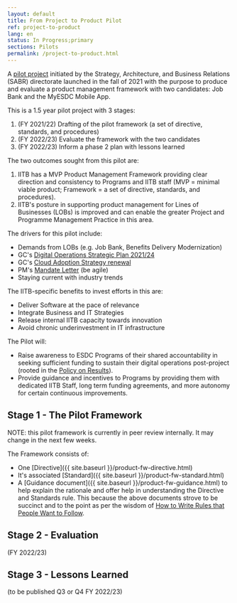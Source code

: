 ```yaml
---
layout: default
title: From Project to Product Pilot
ref: project-to-product
lang: en
status: In Progress;primary
sections: Pilots
permalink: /project-to-product.html
---
```

<!-- markdownlint-disable MD033 -->

A [pilot project](https://gpp-ppm.service.gc.ca/sites/pwa/Project%20Detail%20Pages/Information%20du%20projet_Project%20Information.aspx?ProjUid=254fdc79-b54b-ec11-96b7-005056aff0e7&ret=0) initiated by the Strategy, Architecture, and Business Relations (SABR) directorate launched in the fall of 2021 with the purpose to produce and evaluate a product management framework with two candidates: Job Bank and the MyESDC Mobile App.

This is a 1.5 year pilot project with 3 stages:

1. (FY 2021/22) Drafting of the pilot framework (a set of directive, standards, and procedures)
2. (FY 2022/23) Evaluate the framework with the two candidates
3. (FY 2022/23) Inform a phase 2 plan with lessons learned

The two outcomes sought from this pilot are:

1. IITB has a MVP Product Management Framework providing clear direction and consistency to Programs and IITB staff (MVP = minimal viable product; Framework = a set of directive, standards, and procedures).
2. IITB's posture in supporting product management for Lines of Businesses (LOBs) is improved and can enable the greater Project and Programme Management Practice in this area.

The drivers for this pilot include:

- Demands from LOBs (e.g. Job Bank, Benefits Delivery Modernization)
- GC's [Digital Operations Strategic Plan 2021/24](https://www.canada.ca/en/government/system/digital-government/government-canada-digital-operations-strategic-plans/digital-operations-strategic-plan-2021-2024.html)
- GC's [Cloud Adoption Strategy renewal](https://gccollab.ca/file/view/9635053/renewed-cloud-adoption-strategy-vision-measures-principles)
- PM's [Mandate Letter](https://pm.gc.ca/en/mandate-letters/2021/12/16/minister-employment-workforce-development-and-disability-inclusion) (be agile)
- Staying current with industry trends

The IITB-specific benefits to invest efforts in this are:

- Deliver Software at the pace of relevance
- Integrate Business and IT Strategies
- Release internal IITB capacity towards innovation
- Avoid chronic underinvestment in IT infrastructure

The Pilot will:

- Raise awareness to ESDC Programs of their shared accountability in seeking sufficient funding to sustain their digital operations post-project (rooted in the [Policy on Results](https://www.tbs-sct.gc.ca/pol/doc-eng.aspx?id=31300)).
- Provide guidance and incentives to Programs by providing them with dedicated IITB Staff, long term funding agreements, and more autonomy for certain continuous improvements.

## Stage 1 - The Pilot Framework

NOTE: this pilot framework is currently in peer review internally.
It may change in the next few weeks.

The Framework consists of:

- One [Directive]({{ site.baseurl }}/product-fw-directive.html)
- It's associated [Standard]({{ site.baseurl }}/product-fw-standard.html)
- A [Guidance document]({{ site.baseurl }}/product-fw-guidance.html) to help explain the rationale and offer help in understanding the Directive and Standards rule. This because the above documents strove to be succinct and to the point as per the wisdom of [How to Write Rules that People Want to Follow](https://lewiseisen.com/book/).

## Stage 2 - Evaluation

(FY 2022/23)

## Stage 3 - Lessons Learned

(to be published Q3 or Q4 FY 2022/23)
